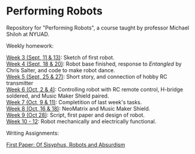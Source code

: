 # Performing Robots
Repository for "Performing Robots", a course taught by professor Michael Shiloh at NYUAD.

Weekly homework:

[Week 3 (Sept, 11 & 13)](https://github.com/andresugartechea/PerformingRobots/tree/main/week_3/WEEK3.md): Sketch of first robot. <br>
[Week 4 (Sept, 18 & 20)](https://github.com/andresugartechea/PerformingRobots/tree/main/week_4/WEEK4.md): Robot base finished, response to _Entangled_ by Chris Salter, and code to make robot dance. <br>
[Week 5 (Sept, 25 & 27)](https://github.com/andresugartechea/PerformingRobots/tree/main/week_5/WEEK5.md): Short story, and connection of hobby RC transmitter<br>
[Week 6 (Oct, 2 & 4)](https://github.com/andresugartechea/PerformingRobots/tree/main/week_6/WEEK6.md): Controlling robot with RC remote control, H-bridge soldered, and Music Maker Shield paired.<br>
[Week 7 (Oct, 9 & 11)](https://github.com/andresugartechea/PerformingRobots/tree/main/week_7/WEEK7.md): Completition of last week's tasks.<br>
[Week 8 (Oct, 16 & 18)](https://github.com/andresugartechea/PerformingRobots/tree/main/week_8/WEEK8.md): NeoMatrix and Music Maker Shield.<br>
[Week 9 (Oct 28)](https://github.com/andresugartechea/PerformingRobots/tree/main/week_9/WEEK9.md): Script, first paper and design of robot.<br>
[Week 10 - 12](https://github.com/andresugartechea/PerformingRobots/tree/main/week_10_12/WEEK10_12.md): Robot mechanically and electrically functional.

Writing Assignments: 

[First Paper: Of Sisyphus, Robots and Absurdism](https://github.com/andresugartechea/PerformingRobots/blob/main/week_9/first_essay/Paper%20-%20Of%20Sisyphus%2C%20Robots%20and%20Absurdism.pdf)